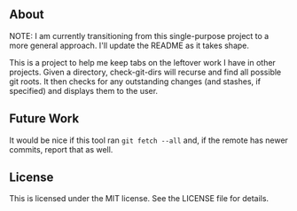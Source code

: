 ## About

NOTE: I am currently transitioning from this single-purpose project to a more general
approach. I'll update the README as it takes shape.

This is a project to help me keep tabs on the leftover work I have in other projects.
Given a directory, check-git-dirs will recurse and find all possible git roots.
It then checks for any outstanding changes (and stashes, if specified) and displays
them to the user.

## Future Work

It would be nice if this tool ran `git fetch --all` and, if the remote has newer
commits, report that as well.

## License

This is licensed under the MIT license. See the LICENSE file for details.
